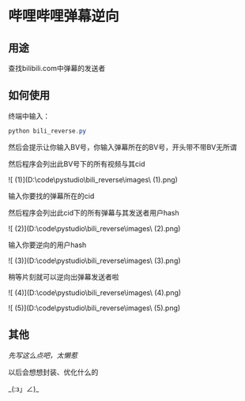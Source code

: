 # 哔哩哔哩弹幕逆向

## 用途

查找bilibili.com中弹幕的发送者



## 如何使用

终端中输入：

```powershell
python bili_reverse.py
```

然后会提示让你输入BV号，你输入弹幕所在的BV号，开头带不带BV无所谓

然后程序会列出此BV号下的所有视频与其cid

![ (1)](D:\code\pystudio\bili_reverse\images\ (1).png)

输入你要找的弹幕所在的cid

然后程序会列出此cid下的所有弹幕与其发送者用户hash

![ (2)](D:\code\pystudio\bili_reverse\images\ (2).png)

输入你要逆向的用户hash

![ (3)](D:\code\pystudio\bili_reverse\images\ (3).png)

稍等片刻就可以逆向出弹幕发送者啦

![ (4)](D:\code\pystudio\bili_reverse\images\ (4).png)

![ (5)](D:\code\pystudio\bili_reverse\images\ (5).png)

## 其他

_先写这么点吧，太懒惹_

以后会想想封装、优化什么的

\_(:з」∠)\_